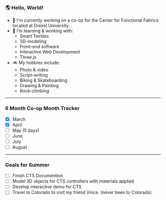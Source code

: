 ### 🌎 Hello, World!

- 🔭 I'm currently working on a co-op for the Center for Functional Fabrics located at Drexel University.
- 🌱 I’m learning & working with: </br>
  - Smart Textiles
  - 3D-modeling
  - Front-end software
  - Interactive Web Development
  - Three.js
- 🚲 My hobbies include:
  - Photo & video
  - Script-writing
  - Biking & Skateboarding
  - Drawing & Painting
  - Rock-climbing

---

### 6 Month Co-op Month Tracker

- [x] March
- [x] April
- [ ] May (5 days)
- [ ] June
- [ ] July
- [ ] August

---

### Goals for Summer

- [ ] Finish CTS Documention
- [ ] Model 3D objects for CTS controllers with materials applied
- [ ] Develop interactive demo for CTS
- [ ] Travel to Colorado to visit my friend Vince. (never been to Colorado)
